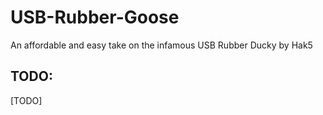# USB-Rubber-Goose
An affordable and easy take on the infamous USB Rubber Ducky by Hak5



## TODO:
[TODO]
